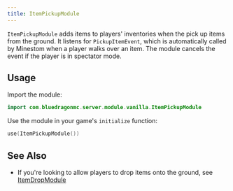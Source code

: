 ```yaml
---
title: ItemPickupModule
---
```

`ItemPickupModule` adds items to players' inventories when the pick up items from the ground. It listens for `PickupItemEvent`, which is automatically called by Minestom when a player walks over an item. The module cancels the event if the player is in spectator mode.

## Usage
Import the module:
```kotlin
import com.bluedragonmc.server.module.vanilla.ItemPickupModule
```
Use the module in your game's `initialize` function:
```kotlin
use(ItemPickupModule())
```

## See Also
- If you're looking to allow players to drop items onto the ground, see [ItemDropModule](../itemdropmodule/)
